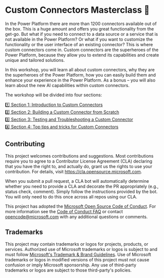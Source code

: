 # Custom Connectors Masterclass 🧙

In the Power Platform there are more than 1200 connectors available out of the box. This is a huge amount and offers you great functionality from the get-go. But what if you need to connect to a data source or a service that is not available in the Power Platform? Or what if you want to customize the functionality or the user interface of an existing connector? This is where custom connectors come in. Custom connectors are the superheroes of the Power Platform, because they allow you to extend its capabilities and create unique and tailored solutions.

In this workshop, you will learn all about custom connectors, why they are the superheroes of the Power Platform, how you can easily build them and enhance your experience in the Power Platform. As a bonus – you will also learn about the new AI capabilities within custom connectors.

The workshop will be divided into four sections:

[1️⃣ Section 1: Introduction to Custom Connectors](./lab01/README.md)  
[2️⃣ Section 2: Building a Custom Connector from Scratch](./lab02/README.md)  
[3️⃣ Section 3: Testing and Troubleshooting a Custom Connector](./lab03/README.md)  
[4️⃣ Section 4: Top tips and tricks for Custom Connectors](./lab04/README.md)  

## Contributing

This project welcomes contributions and suggestions.  Most contributions require you to agree to a
Contributor License Agreement (CLA) declaring that you have the right to, and actually do, grant us
the rights to use your contribution. For details, visit https://cla.opensource.microsoft.com.

When you submit a pull request, a CLA bot will automatically determine whether you need to provide
a CLA and decorate the PR appropriately (e.g., status check, comment). Simply follow the instructions
provided by the bot. You will only need to do this once across all repos using our CLA.

This project has adopted the [Microsoft Open Source Code of Conduct](https://opensource.microsoft.com/codeofconduct/).
For more information see the [Code of Conduct FAQ](https://opensource.microsoft.com/codeofconduct/faq/) or
contact [opencode@microsoft.com](mailto:opencode@microsoft.com) with any additional questions or comments.

## Trademarks

This project may contain trademarks or logos for projects, products, or services. Authorized use of Microsoft 
trademarks or logos is subject to and must follow 
[Microsoft's Trademark & Brand Guidelines](https://www.microsoft.com/en-us/legal/intellectualproperty/trademarks/usage/general).
Use of Microsoft trademarks or logos in modified versions of this project must not cause confusion or imply Microsoft sponsorship.
Any use of third-party trademarks or logos are subject to those third-party's policies.
